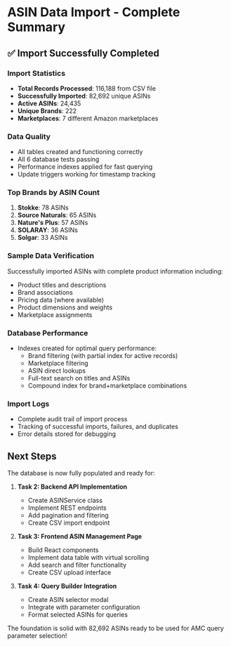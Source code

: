 # ASIN Data Import - Complete Summary

## ✅ Import Successfully Completed

### Import Statistics
- **Total Records Processed**: 116,188 from CSV file
- **Successfully Imported**: 82,692 unique ASINs
- **Active ASINs**: 24,435
- **Unique Brands**: 222
- **Marketplaces**: 7 different Amazon marketplaces

### Data Quality
- All tables created and functioning correctly
- All 6 database tests passing
- Performance indexes applied for fast querying
- Update triggers working for timestamp tracking

### Top Brands by ASIN Count
1. **Stokke**: 78 ASINs
2. **Source Naturals**: 65 ASINs
3. **Nature's Plus**: 57 ASINs
4. **SOLARAY**: 36 ASINs
5. **Solgar**: 33 ASINs

### Sample Data Verification
Successfully imported ASINs with complete product information including:
- Product titles and descriptions
- Brand associations
- Pricing data (where available)
- Product dimensions and weights
- Marketplace assignments

### Database Performance
- Indexes created for optimal query performance:
  - Brand filtering (with partial index for active records)
  - Marketplace filtering
  - ASIN direct lookups
  - Full-text search on titles and ASINs
  - Compound index for brand+marketplace combinations

### Import Logs
- Complete audit trail of import process
- Tracking of successful imports, failures, and duplicates
- Error details stored for debugging

## Next Steps

The database is now fully populated and ready for:

1. **Task 2: Backend API Implementation**
   - Create ASINService class
   - Implement REST endpoints
   - Add pagination and filtering
   - Create CSV import endpoint

2. **Task 3: Frontend ASIN Management Page**
   - Build React components
   - Implement data table with virtual scrolling
   - Add search and filter functionality
   - Create CSV upload interface

3. **Task 4: Query Builder Integration**
   - Create ASIN selector modal
   - Integrate with parameter configuration
   - Format selected ASINs for queries

The foundation is solid with 82,692 ASINs ready to be used for AMC query parameter selection!